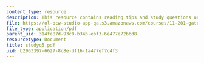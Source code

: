 ```yaml
---
content_type: resource
description: This resource contains reading tips and study questions on session 5.
file: https://ol-ocw-studio-app-qa.s3.amazonaws.com/courses/11-201-gateway-planning-action-fall-2005/b296339766278c8edf161a477ef7c4f3_studyq5.pdf
file_type: application/pdf
parent_uid: 314fe87d-93c0-b34b-ebf3-6e477e72bbd8
resourcetype: Document
title: studyq5.pdf
uid: b2963397-6627-8c8e-df16-1a477ef7c4f3
---
```


